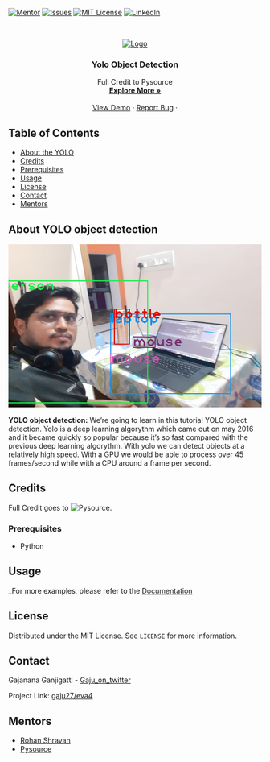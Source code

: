 <!--
*** Thanks for checking out this README Template. If you have a suggestion that would
*** make this better, please fork the repo and create a pull request or simply open
*** an issue with the tag "enhancement".
*** Thanks again! Now go create something AMAZING! :D
***
***
***
*** To avoid retyping too much info. Do a search and replace for the following:
*** github_username, repo, twitter_handle, email
-->





<!-- PROJECT SHIELDS -->
<!--
*** I'm using markdown "reference style" links for readability.
*** Reference links are enclosed in brackets [ ] instead of parentheses ( ).
*** See the bottom of this document for the declaration of the reference variables
*** for contributors-url, forks-url, etc. This is an optional, concise syntax you may use.
*** https://www.markdownguide.org/basic-syntax/#reference-style-links
-->
[![Mentor][mentor-shield]][mentor-url]
[![Issues][issues-shield]][issues-url]
[![MIT License][license-shield]][license-url]
[![LinkedIn][linkedin-shield]][linkedin-url]



<!-- PROJECT LOGO -->
<br />
<p align="center">
  <a href="https://github.com/github_username/repo">
    <img src="images/logo.png" alt="Logo" width="80" height="80">
  </a>

  <h3 align="center">Yolo Object Detection</h3>

  <p align="center">
    Full Credit to Pysource
    <br />
    <a href="https://pysource.com/2019/06/27/yolo-object-detection-using-opencv-with-python/"><strong>Explore More »</strong></a>
    <br />
    <br />
    <a href="https://github.com/Gaju27/eva4/blob/master/S13/yolo_object_detection/Yolo_object_detection.ipynb">View Demo</a>
    ·
    <a href="https://github.com/Gaju27/eva4/issues">Report Bug</a>
    ·
   </p>
</p>



<!-- TABLE OF CONTENTS -->
## Table of Contents

* [About the YOLO](#about-yolo-object-detection)
* [Credits](#credits)
* [Prerequisites](#prerequisites)
* [Usage](#usage)
* [License](#license)
* [Contact](#contact)
* [Mentors](#mentors)



<!-- ABOUT THE YOLO -->
## About YOLO object detection

[![Pysource][product-screenshot]](https://pysource.com/2019/06/27/yolo-object-detection-using-opencv-with-python/)

**YOLO object detection:**
  We’re going to learn in this tutorial YOLO object detection. Yolo is a deep learning algorythm which came out on may 2016 and it became quickly so popular because it’s so fast compared with the previous deep learning algorythm.
  With yolo we can detect objects at a relatively high speed. With a GPU we would be able to process over 45 frames/second while with a CPU around a frame per second.

<!-- CREDITS -->
## Credits

Full Credit goes to ![Pysource.](https://pysource.com/2019/06/27/yolo-object-detection-using-opencv-with-python/)

### Prerequisites

* Python

<!-- USAGE EXAMPLES -->
## Usage

_For more examples, please refer to the [Documentation](https://pysource.com/2019/06/27/yolo-object-detection-using-opencv-with-python/)

<!-- LICENSE -->
## License

Distributed under the MIT License. See `LICENSE` for more information.


<!-- CONTACT -->
## Contact

Gajanana Ganjigatti - [Gaju_on_twitter](https://twitter.com/Gajucg)

Project Link: [gaju27/eva4](https://github.com/gaju27/eva4)



<!-- MENTORS -->
## Mentors

* [Rohan Shravan](https://www.linkedin.com/in/rohanshravan/)
* [Pysource](https://pysource.com/2019/06/27/yolo-object-detection-using-opencv-with-python/)





<!-- MARKDOWN LINKS & IMAGES -->
<!-- https://www.markdownguide.org/basic-syntax/#reference-style-links -->
[mentor-shield]: https://img.shields.io/badge/Mentor-mentor-yellowgreen
[mentor-url]: https://www.linkedin.com/in/rohanshravan/
[forks-shield]: https://img.shields.io/github/forks/othneildrew/Best-README-Template.svg?style=flat-square
[forks-url]: https://github.com/othneildrew/Best-README-Template/network/members
[stars-shield]: https://img.shields.io/github/stars/othneildrew/Best-README-Template.svg?style=flat-square
[stars-url]: https://github.com/othneildrew/Best-README-Template/stargazers
[issues-shield]: https://img.shields.io/github/issues/othneildrew/Best-README-Template.svg?style=flat-square
[issues-url]: https://github.com/othneildrew/Best-README-Template/issues
[license-shield]: https://img.shields.io/github/license/othneildrew/Best-README-Template.svg?style=flat-square
[license-url]: https://github.com/Gaju27/EVA/blob/master/LICENSE.txt
[linkedin-shield]: https://img.shields.io/badge/-LinkedIn-black.svg?style=flat-square&logo=linkedin&colorB=555
[linkedin-url]: https://www.linkedin.com/in/gajanana-ganjigatti/
[product-screenshot]: https://github.com/Gaju27/eva4/blob/master/S13/yolo_object_detection/Studyroom.png
